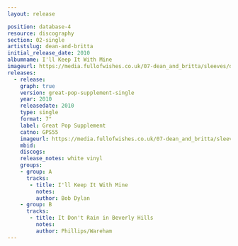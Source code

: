 ```yaml
---
layout: release

position: database-4
resource: discography
section: 02-single
artistslug: dean-and-britta
initial_release_date: 2010
albumname: I'll Keep It With Mine
imageurl: https://media.fullofwishes.co.uk/07-dean_and_britta/sleeves/dean-and-britta-ill-keep-it-with-mine-the-great-pop-supplement.jpg
releases:
  - release:
    graph: true
    version: great-pop-supplement-single
    year: 2010
    releasedate: 2010
    type: single
    format: 7"
    label: Great Pop Supplement
    catno: GPS55
    imageurl: https://media.fullofwishes.co.uk/07-dean_and_britta/sleeves/dean-and-britta-ill-keep-it-with-mine-the-great-pop-supplement.jpg
    mbid:
    discogs:
    release_notes: white vinyl
    groups:
    - group: A
      tracks:
       - title: I'll Keep It With Mine
         notes:
         author: Bob Dylan
    - group: B
      tracks:
       - title: It Don't Rain in Beverly Hills
         notes:
         author: Phillips/Wareham
---
```

